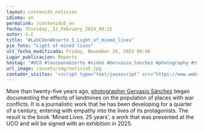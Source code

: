 ```yaml
---
layout: contenido_noticias
idioma: en
permalink: /contenido5_en
fecha: Thursday,_12_February_2024_09:22
autor: G.C
title: "#LaUCOenAbierto_I_Light_of_mined_lives"
pie_foto: "Light of mined lives"
ult_fecha_modificada: Friday, November 24, 2023 09:46
Lugar_publicacion: Reports
hastag: "#UCO #laucoenabierto #video #Gervasio_Sanchez #photography #students"
url_image: /assets/img/noticia5.jpg
contador_visitas: '<script type="text/javascript" src="https://www.websitegoodies.com/counter.php?id=75442&color=%231253bd"></script>'
---
```



More than twenty-five years ago, [photographer Gervasio Sánchez](#) began documenting the effects of landmines on the population of places with war conflicts. It is a journalistic work that he has been developing for a quarter of a century, entering with empathy into the lives of its protagonists. The result is the book 'Mined Lives. 25 years', a work that was presented at the UCO and will be signed with an exhibition in 2025.
